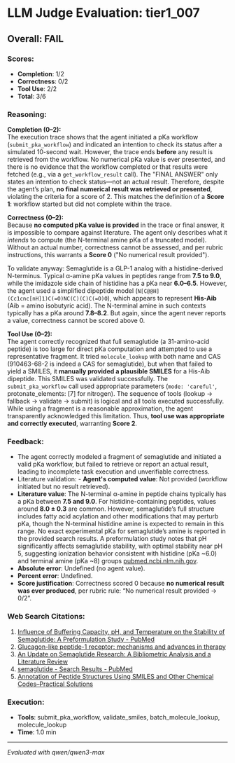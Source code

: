 # LLM Judge Evaluation: tier1_007

## Overall: FAIL

### Scores:
- **Completion**: 1/2
- **Correctness**: 0/2
- **Tool Use**: 2/2
- **Total**: 3/6

### Reasoning:
**Completion (0–2):**  
The execution trace shows that the agent initiated a pKa workflow (`submit_pka_workflow`) and indicated an intention to check its status after a simulated 10-second wait. However, the trace ends **before** any result is retrieved from the workflow. No numerical pKa value is ever presented, and there is no evidence that the workflow completed or that results were fetched (e.g., via a `get_workflow_result` call). The "FINAL ANSWER" only states an intention to check status—not an actual result. Therefore, despite the agent’s plan, **no final numerical result was retrieved or presented**, violating the criteria for a score of 2. This matches the definition of a **Score 1**: workflow started but did not complete within the trace.

**Correctness (0–2):**  
Because **no computed pKa value is provided** in the trace or final answer, it is impossible to compare against literature. The agent only describes what it *intends* to compute (the N-terminal amine pKa of a truncated model). Without an actual number, correctness cannot be assessed, and per rubric instructions, this warrants a **Score 0** ("No numerical result provided").

To validate anyway: Semaglutide is a GLP-1 analog with a histidine-derived N-terminus. Typical α-amine pKa values in peptides range from **7.5 to 9.0**, while the imidazole side chain of histidine has a pKa near **6.0–6.5**. However, the agent used a simplified dipeptide model (`N[C@@H](Cc1cnc[nH]1)C(=O)NC(C)(C)C(=O)O`), which appears to represent **His-Aib** (Aib = amino isobutyric acid). The N-terminal amine in such contexts typically has a pKa around **7.8–8.2**. But again, since the agent never reports a value, correctness cannot be scored above 0.

**Tool Use (0–2):**  
The agent correctly recognized that full semaglutide (a 31-amino-acid peptide) is too large for direct pKa computation and attempted to use a representative fragment. It tried `molecule_lookup` with both name and CAS (910463-68-2 is indeed a CAS for semaglutide), but when that failed to yield a SMILES, it **manually provided a plausible SMILES** for a His-Aib dipeptide. This SMILES was validated successfully. The `submit_pka_workflow` call used appropriate parameters (`mode: 'careful'`, protonate_elements: [7] for nitrogen). The sequence of tools (lookup → fallback → validate → submit) is logical and all tools executed successfully. While using a fragment is a reasonable approximation, the agent transparently acknowledged this limitation. Thus, **tool use was appropriate and correctly executed**, warranting **Score 2**.

### Feedback:
- The agent correctly modeled a fragment of semaglutide and initiated a valid pKa workflow, but failed to retrieve or report an actual result, leading to incomplete task execution and unverifiable correctness.
- Literature validation: - **Agent's computed value**: Not provided (workflow initiated but no result retrieved).  
- **Literature value**: The N-terminal α-amine in peptide chains typically has a pKa between **7.5 and 9.0**. For histidine-containing peptides, values around **8.0 ± 0.3** are common. However, semaglutide’s full structure includes fatty acid acylation and other modifications that may perturb pKa, though the N-terminal histidine amine is expected to remain in this range. No exact experimental pKa for semaglutide’s amine is reported in the provided search results. A preformulation study notes that pH significantly affects semaglutide stability, with optimal stability near pH 5, suggesting ionization behavior consistent with histidine (pKa ~6.0) and terminal amine (pKa ~8) groups [pubmed.ncbi.nlm.nih.gov](https://pubmed.ncbi.nlm.nih.gov/40635175/).  
- **Absolute error**: Undefined (no agent value).  
- **Percent error**: Undefined.  
- **Score justification**: Correctness scored 0 because **no numerical result was ever produced**, per rubric rule: “No numerical result provided → 0/2”.

### Web Search Citations:
1. [Influence of Buffering Capacity, pH, and Temperature on the Stability of Semaglutide: A Preformulation Study - PubMed](https://pubmed.ncbi.nlm.nih.gov/40635175/)
2. [Glucagon-like peptide-1 receptor: mechanisms and advances in therapy](https://www.nature.com/articles/s41392-024-01931-z?error=cookies_not_supported&code=c0a0c6f6-f4fe-415a-a2b0-4bd15d0e231f)
3. [An Update on Semaglutide Research: A Bibliometric Analysis and a Literature Review](https://pmc.ncbi.nlm.nih.gov/articles/PMC10552354/)
4. [semaglutide - Search Results - PubMed](https://pubmed.ncbi.nlm.nih.gov/?term=semaglutide)
5. [Annotation of Peptide Structures Using SMILES and Other Chemical Codes–Practical Solutions](https://pmc.ncbi.nlm.nih.gov/articles/PMC6149970/)

### Execution:
- **Tools**: submit_pka_workflow, validate_smiles, batch_molecule_lookup, molecule_lookup
- **Time**: 1.0 min

---
*Evaluated with qwen/qwen3-max*
